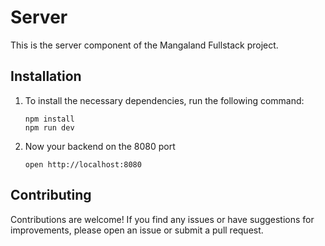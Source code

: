 # Server

This is the server component of the Mangaland Fullstack project.

## Installation

1. To install the necessary dependencies, run the following command:

   ```
   npm install
   npm run dev
   ```

2. Now your backend on the 8080 port

   ```
   open http://localhost:8080
   ```

## Contributing

Contributions are welcome! If you find any issues or have suggestions for improvements, please open an issue or submit a pull request.

